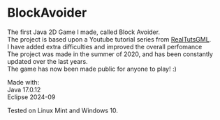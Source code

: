 # BlockAvoider
The first Java 2D Game I made, called Block Avoider.<br />
The project is based upon a Youtube tutorial series from [RealTutsGML](https://www.youtube.com/playlist?list=PLWms45O3n--6TvZmtFHaCWRZwEqnz2MHa).<br />
I have added extra difficulties and improved the overall perfomance<br />
The project was made in the summer of 2020, and has been constantly updated over the last years.<br />
The game has now been made public for anyone to play! :)<br />

Made with:<br />
Java 17.0.12<br />
Eclipse 2024-09<br />

Tested on Linux Mint and Windows 10.<br />